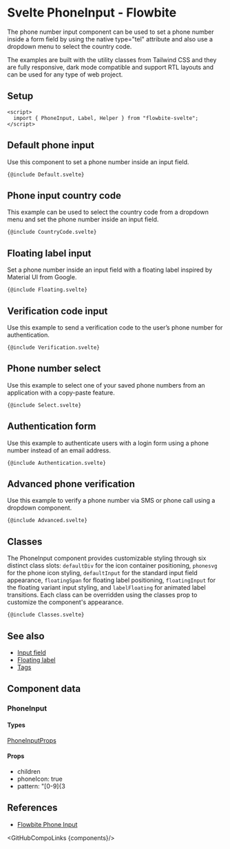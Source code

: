 # Svelte PhoneInput - Flowbite


The phone number input component can be used to set a phone number inside a form field by using the native type="tel" attribute and also use a dropdown menu to select the country code.

The examples are built with the utility classes from Tailwind CSS and they are fully responsive, dark mode compatible and support RTL layouts and can be used for any type of web project.

## Setup

```svelte
<script>
  import { PhoneInput, Label, Helper } from "flowbite-svelte";
</script>
```

## Default phone input

Use this component to set a phone number inside an input field.

```svelte
{@include Default.svelte}
```

## Phone input country code

This example can be used to select the country code from a dropdown menu and set the phone number inside an input field.

```svelte
{@include CountryCode.svelte}
```

## Floating label input

Set a phone number inside an input field with a floating label inspired by Material UI from Google.

```svelte
{@include Floating.svelte}
```

## Verification code input

Use this example to send a verification code to the user’s phone number for authentication.

```svelte
{@include Verification.svelte}
```

## Phone number select

Use this example to select one of your saved phone numbers from an application with a copy-paste feature.

```svelte
{@include Select.svelte}
```

## Authentication form

Use this example to authenticate users with a login form using a phone number instead of an email address.

```svelte
{@include Authentication.svelte}
```

## Advanced phone verification

Use this example to verify a phone number via SMS or phone call using a dropdown component.

```svelte
{@include Advanced.svelte}
```

## Classes

The PhoneInput component provides customizable styling through six distinct class slots: `defaultDiv` for the icon container positioning, `phonesvg` for the phone icon styling, `defaultInput` for the standard input field appearance, `floatingSpan` for floating label positioning, `floatingInput` for the floating variant input styling, and `labelFloating` for animated label transitions. Each class can be overridden using the classes prop to customize the component's appearance.

```svelte
{@include Classes.svelte}
```

## See also

- [Input field](https://flowbite-svelte.com/llm/forms/input-field.md)
- [Floating label](https://flowbite-svelte.com/llm/forms/floating-label.md)
- [Tags](https://flowbite-svelte.com/llm/extend/tags.md)

## Component data

### PhoneInput

#### Types

[PhoneInputProps](https://github.com/themesberg/flowbite-svelte/blob/main/src/lib/types.ts#L799)

#### Props

- children
- phoneIcon: true
- pattern: "[0-9]{3


## References

- [Flowbite Phone Input](https://flowbite.com/docs/forms/phone-input/)

<GitHubCompoLinks {components}/>
